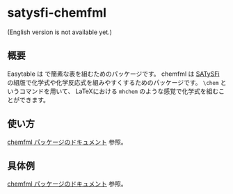 # satysfi-chemfml

(English version is not available yet.)

## 概要

Easytable は  で簡素な表を組むためのパッケージです。
chemfml は [SATySFi](https://github.com/gfngfn/SATySFi) の組版で化学式や化学反応式を組みやすくするためのパッケージです。
`\chem` というコマンドを用いて、
LaTeXにおける `mhchem` のような感覚で化学式を組むことができます。

## 使い方

[chemfml パッケージのドキュメント](doc/chemfml.pdf) 参照。

## 具体例

[chemfml パッケージのドキュメント](doc/chemfml.pdf) 参照。
